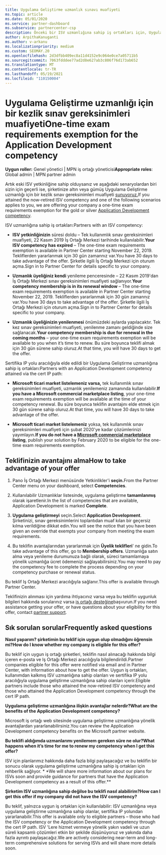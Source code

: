 ```yaml
---
title: Uygulama Geliştirme uzmanlık sınavı muafiyeti
ms.topic: article
ms.date: 05/01/2020
ms.service: partner-dashboard
ms.subservice: partnercenter-csp
description: Önceki bir ISV uzmanlığına sahip iş ortakları için, Uygulama Geliştirme uzmanlığı için tek kez sınav gereksinimleri muafiyeti elde etmeyi öğrenin
author: ArpithaKanuganti
ms.author: v-arkanu
ms.localizationpriority: medium
ms.custom: SEOMAY.20
ms.openlocfilehash: 2d3dfbb409ec8a11d4152e9c064e0ce7a05711b5
ms.sourcegitcommit: 7063fdddee77ad2d8e627ab3c806f76d173ab652
ms.translationtype: MT
ms.contentlocale: tr-TR
ms.lasthandoff: 05/19/2021
ms.locfileid: "110150004"
---
```

# <a name="one-time-exam-requirements-exemption-for-the-application-development-competency"></a><span data-ttu-id="5f737-103">Uygulama Geliştirme uzmanlığı için bir kezlik sınav gereksinimleri muafiyeti</span><span class="sxs-lookup"><span data-stu-id="5f737-103">One-time exam requirements exemption for the Application Development competency</span></span>

<span data-ttu-id="5f737-104">**Uygun roller:** Genel yönetici | MPN iş ortağı yöneticisi</span><span class="sxs-lookup"><span data-stu-id="5f737-104">**Appropriate roles**: Global admin | MPN partner admin</span></span>

<span data-ttu-id="5f737-105">Artık eski ISV yetkinliğine sahip olduysanız ve aşağıdaki senaryolardan biri sizin için geçerli ise, şirketinize altın veya gümüş Uygulama Geliştirme uzmanlığı için bir kezlik sınav gereksinimleri muafiyeti [sunuyoruz.](https://partner.microsoft.com/membership/application-development-competency)</span><span class="sxs-lookup"><span data-stu-id="5f737-105">If you attained the now-retired ISV competency and one of the following scenarios applies to you, we are offering your company a one-time exam requirements exemption for the gold or silver [Application Development competency](https://partner.microsoft.com/membership/application-development-competency).</span></span> 

<span data-ttu-id="5f737-106">ISV uzmanlığına sahip iş ortakları:</span><span class="sxs-lookup"><span data-stu-id="5f737-106">Partners with an ISV competency:</span></span>

- <span data-ttu-id="5f737-107">**ISV yetkinliğinizin** süresi doldu – Tek kullanımlık sınav gereksinimleri muafiyeti, 22 Kasım 2019 İş Ortağı Merkezi tarihinde kullanılabilir.</span><span class="sxs-lookup"><span data-stu-id="5f737-107">**Your ISV competency has expired** – The one-time exam requirements exemption is available in Partner Center starting November 22, 2019.</span></span> <span data-ttu-id="5f737-108">Tekliflerden yararlanmak için 30 gün zamannız var.</span><span class="sxs-lookup"><span data-stu-id="5f737-108">You have 30 days to take advantage of the offer.</span></span> <span data-ttu-id="5f737-109">Şirketle ilgili İş Ortağı Merkezi için oturum açma.</span><span class="sxs-lookup"><span data-stu-id="5f737-109">Sign in to Partner Center for details specific to your company.</span></span>

- <span data-ttu-id="5f737-110">**Uzmanlık üyeliğiniz kendi** yenileme penceresinde – 22 Kasım 2019'dan İş Ortağı Merkezi sınav gereksinimleri muafiyeti sağlanıyor.</span><span class="sxs-lookup"><span data-stu-id="5f737-110">**Your competency membership is in its renewal window** – The one-time exam requirements exemption is available in Partner Center starting November 22, 2019.</span></span> <span data-ttu-id="5f737-111">Tekliflerden yararlanmak için 30 gün zamannız var.</span><span class="sxs-lookup"><span data-stu-id="5f737-111">You have 30 days to take advantage of the offer.</span></span> <span data-ttu-id="5f737-112">Şirketle ilgili İş Ortağı Merkezi için oturum açma.</span><span class="sxs-lookup"><span data-stu-id="5f737-112">Sign in to Partner Center for details specific to your company.</span></span>

- <span data-ttu-id="5f737-113">**Uzmanlık üyeliğinizin yenilenmesi** önümüzdeki aylarda yapılacaktır. Tek kez sınav gereksinimleri muafiyeti, yenilenme zamanı geldiğinde size sağlanacak.</span><span class="sxs-lookup"><span data-stu-id="5f737-113">**Your competency membership is due for renewal in the coming months** – your one-time exam requirements exemption will be available to you when it’s time to renew.</span></span> <span data-ttu-id="5f737-114">Bu süre boyunca teklifi almak için 30 gün sürene sahip oluruz.</span><span class="sxs-lookup"><span data-stu-id="5f737-114">At that time, you will have 30 days to get the offer.</span></span>

<span data-ttu-id="5f737-115">Sertifika IP yolu aracılığıyla elde edildi bir Uygulama Geliştirme uzmanlığına sahip iş ortakları:</span><span class="sxs-lookup"><span data-stu-id="5f737-115">Partners with an Application Development competency attained via the cert IP path:</span></span>

- <span data-ttu-id="5f737-116">**Microsoft ticari market listelemeniz varsa,** tek kullanımlık sınav gereksinimleri muafiyeti, uzmanlık yenilemeniz zamanında kullanılabilir.</span><span class="sxs-lookup"><span data-stu-id="5f737-116">**If you have a Microsoft commercial marketplace listing**, your one-time exam requirements exemption will be available at the time of your competency renewal.</span></span> <span data-ttu-id="5f737-117">Bu süre boyunca teklifin avantajını elde etmek için 30 gün sürene sahip oluruz.</span><span class="sxs-lookup"><span data-stu-id="5f737-117">At that time, you will have 30 days to take advantage of the offer.</span></span>

- <span data-ttu-id="5f737-118">**Microsoft ticari market [](https://azure.microsoft.com/overview/commercial-marketplace/) listelemeniz** yoksa, tek kullanımlık sınav gereksinimleri muafiyeti için şubat 2020'ye kadar çözümlerinizi yayımlayın.</span><span class="sxs-lookup"><span data-stu-id="5f737-118">**If you do not have a [Microsoft commercial marketplace](https://azure.microsoft.com/overview/commercial-marketplace/) listing**, publish your solution by February 2020 to be eligible for the one-time exam requirements exemption.</span></span>

## <a name="how-to-take-advantage-of-your-offer"></a><span data-ttu-id="5f737-119">Teklifinizin avantajını alma</span><span class="sxs-lookup"><span data-stu-id="5f737-119">How to take advantage of your offer</span></span>

1. <span data-ttu-id="5f737-120">Pano İş Ortağı Merkezi menüsünde Yetkinlikler'i **seçin.**</span><span class="sxs-lookup"><span data-stu-id="5f737-120">From the Partner Center menu on your dashboard, select **Competencies**.</span></span>
2. <span data-ttu-id="5f737-121">Kullanılabilir Uzmanlıklar listesinde, uygulama geliştirme **tamamlanmış** olarak işaretlenir.</span><span class="sxs-lookup"><span data-stu-id="5f737-121">In the list of competencies that are available, Application Development is marked **Complete**.</span></span>

3. <span data-ttu-id="5f737-122">**Uygulama geliştirmeyi** seçin.</span><span class="sxs-lookup"><span data-stu-id="5f737-122">Select **Application Development**.</span></span> <span data-ttu-id="5f737-123">Şirketinizi, sınav gereksinimlerini toplantıdan muaf kılan bir geçersiz kılma verildiğine dikkat edin.</span><span class="sxs-lookup"><span data-stu-id="5f737-123">You will see the notice that you have been given an override that exempts your company from meeting the exam requirements.</span></span> 

4. <span data-ttu-id="5f737-124">Bu teklifin avantajlarından yararlanmak için **Üyelik teklifleri**' ne gidin.</span><span class="sxs-lookup"><span data-stu-id="5f737-124">To take advantage of this offer, go to **Membership offers**.</span></span> <span data-ttu-id="5f737-125">Uzmanlığa satın alma veya yenileme durumunuza bağlı olarak, süreci tamamlamaya yönelik uzmanlığa ücret ödemenizi sağlayabilirsiniz.</span><span class="sxs-lookup"><span data-stu-id="5f737-125">You may need to pay the competency fee to complete the process depending on your competency purchase or renewal status.</span></span> 

<span data-ttu-id="5f737-126">Bu teklif Iş Ortağı Merkezi aracılığıyla sağlanır.</span><span class="sxs-lookup"><span data-stu-id="5f737-126">This offer is available through Partner Center.</span></span>

<span data-ttu-id="5f737-127">Teklifinizin alınması için yardıma ihtiyacınız varsa veya bu teklifin uygunluk bilgileri hakkında sorularınız varsa [iş ortağı desteğine](https://partner.microsoft.com/Support)başvurun.</span><span class="sxs-lookup"><span data-stu-id="5f737-127">If you need assistance getting your offer, or have questions about your eligibility for this offer, contact [partner support](https://partner.microsoft.com/Support).</span></span> 

## <a name="frequently-asked-questions"></a><span data-ttu-id="5f737-128">Sık sorulan sorular</span><span class="sxs-lookup"><span data-stu-id="5f737-128">Frequently asked questions</span></span>

<span data-ttu-id="5f737-129">**Nasıl yaparım? şirketimin bu teklif için uygun olup olmadığını öğrensin mi?**</span><span class="sxs-lookup"><span data-stu-id="5f737-129">**How do I know whether my company is eligible for this offer?**</span></span>

<span data-ttu-id="5f737-130">Bu teklif için uygun iş ortağı şirketleri, teklifin nasıl alınacağı hakkında bilgi içeren e-posta ve Iş Ortağı Merkezi aracılığıyla bilgilendirildi.</span><span class="sxs-lookup"><span data-stu-id="5f737-130">Partner companies eligible for this offer were notified via email and in Partner Center, with information about how to get the offer.</span></span> <span data-ttu-id="5f737-131">Uygun iş ortakları, kullanımdan kalkmış ISV uzmanlığına sahip olanları ve sertifika IP yolu aracılığıyla uygulama geliştirme uzmanlığına sahip olanları içerir.</span><span class="sxs-lookup"><span data-stu-id="5f737-131">Eligible partners include those who attained the now-retired ISV competency and those who attained the Application Development competency through the cert IP path.</span></span> 

<span data-ttu-id="5f737-132">**Uygulama geliştirme uzmanlığına ilişkin avantajlar nelerdir?**</span><span class="sxs-lookup"><span data-stu-id="5f737-132">**What are the benefits of the Application Development competency?**</span></span>

<span data-ttu-id="5f737-133">Microsoft iş ortağı web sitesinde uygulama geliştirme uzmanlığına yönelik avantajlardan yararlanabilirsiniz.</span><span class="sxs-lookup"><span data-stu-id="5f737-133">You can review the Application Development competency benefits on the Microsoft partner website.</span></span> 

<span data-ttu-id="5f737-134">**Bu teklifi aldığımda uzmanlarımı yenilemem gereken süre ne olur?**</span><span class="sxs-lookup"><span data-stu-id="5f737-134">**What happens when it’s time for me to renew my competency when I get this offer?**</span></span> 

<span data-ttu-id="5f737-135">ISV için planlarımız hakkında daha fazla bilgi paylaşacağız ve bu teklifin bir sonucu olarak uygulama geliştirme uzmanlığına sahip iş ortakları için rehberlik sağlıyor. \* \*</span><span class="sxs-lookup"><span data-stu-id="5f737-135">We will share more information about our plans for ISVs soon and provide guidance for partners that have the Application Development competency as a result of this offer.\*\*</span></span>  

<span data-ttu-id="5f737-136">**Şirketim ISV uzmanlığına sahip değilse bu teklifi nasıl alabilirim?**</span><span class="sxs-lookup"><span data-stu-id="5f737-136">**How can I get this offer if my company did not have the ISV competency?**</span></span>

<span data-ttu-id="5f737-137">Bu teklif, yalnızca uygun iş ortakları için kullanılabilir: ISV uzmanlığına veya uygulama geliştirme uzmanlığına sahip olanlar, sertifika IP yolundan yararlanabilir.</span><span class="sxs-lookup"><span data-stu-id="5f737-137">This offer is available only to eligible partners – those who had the ISV competency or the Application Development competency through the cert IP path.</span></span> <span data-ttu-id="5f737-138">ISV 'Lere hizmet vermeye yönelik yakın vadeli ve uzun süreli kapsamlı çözümleri etkin bir şekilde düşünüyoruz ve yakında daha fazla ayrıntı paylaşacağız.</span><span class="sxs-lookup"><span data-stu-id="5f737-138">We are actively considering near-term and long-term comprehensive solutions for serving ISVs and will share more details soon.</span></span> 


